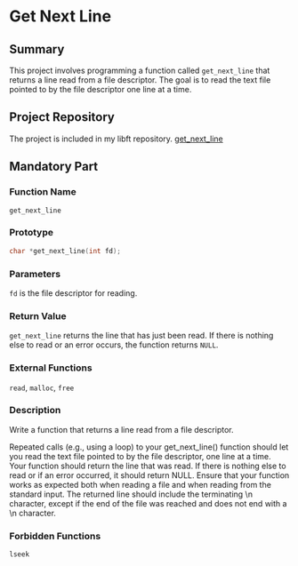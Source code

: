 # Get Next Line

## Summary
This project involves programming a function called `get_next_line` that returns a line read from a file descriptor. The goal is to read the text file pointed to by the file descriptor one line at a time.

## Project Repository
The project is included in my libft repository.
[get_next_line](https://github.com/ele-sage/42/blob/master/Core/libft/srcs/projects/get_next_line.c)

## Mandatory Part
### Function Name
`get_next_line`

### Prototype
```c
char *get_next_line(int fd);
```

### Parameters
`fd` is the file descriptor for reading.

### Return Value
`get_next_line` returns the line that has just been read. If there is nothing else to read or an error occurs, the function returns `NULL`.

### External Functions
`read`, `malloc`, `free`

### Description
Write a function that returns a line read from a file descriptor.

Repeated calls (e.g., using a loop) to your get_next_line() function should let you read the text file pointed to by the file descriptor, one line at a time.
Your function should return the line that was read. If there is nothing else to read or if an error occurred, it should return NULL.
Ensure that your function works as expected both when reading a file and when reading from the standard input.
The returned line should include the terminating \n character, except if the end of the file was reached and does not end with a \n character.

### Forbidden Functions
`lseek`